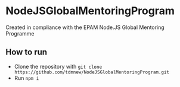 # NodeJSGlobalMentoringProgram

Created in compliance with the EPAM Node.JS Global Mentoring Programme

## How to run

- Clone the repository with `git clone https://github.com/tdmnew/NodeJSGlobalMentoringProgram.git`
- Run `npm i`
